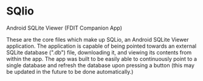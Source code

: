 # SQlio
Android SQLite Viewer (FDIT Companion App)

These are the core files which make up SQLio, an Android SQLite Viewer application. The application is capable of being pointed towards an external SQLite database (".db") file, downloading it, and viewing its contents from within the app. The app was built to be easily able to continuously point to a single database and refresh the database upon pressing a button (this may be updated in the future to be done automatically.)
